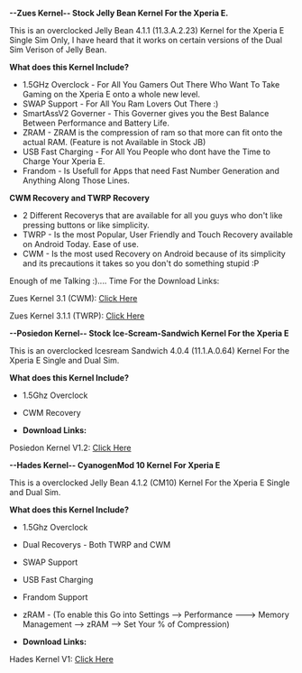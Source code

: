 

**--Zues Kernel-- Stock Jelly Bean Kernel For the Xperia E.**

This is an overclocked Jelly Bean 4.1.1 (11.3.A.2.23) Kernel for the Xperia E Single Sim Only, I have heard that it works on certain versions of the Dual Sim Verison of Jelly Bean.

**What does this Kernel Include?**

- 1.5GHz Overclock - For All You Gamers Out There Who Want To Take Gaming on the Xperia E onto a whole new level.
- SWAP Support - For All You Ram Lovers Out There :)
- SmartAssV2 Governer - This Governer gives you the Best Balance Between Performance and Battery Life.
- ZRAM - ZRAM is the compression of ram so that more can fit onto the actual RAM. (Feature is not Available in Stock JB)
- USB Fast Charging - For All You People who dont have the Time to Charge Your Xperia E.
- Frandom - Is Usefull for Apps that need Fast Number Generation and Anything Along Those Lines.

**CWM Recovery and TWRP Recovery**

- 2 Different Recoverys that are available for all you guys who don't like pressing buttons or like simplicity.
- TWRP - Is the most Popular, User Friendly and Touch Recovery available on Android Today. Ease of use.
- CWM - Is the most used Recovery on Android because of its simplicity and its precautions it takes so you don't do something stupid :P

Enough of me Talking :).... Time For the Download Links:

Zues Kernel 3.1 (CWM): [Click Here](https://mega.co.nz/#!0sk0yZSA!NjUwS_6HICKEza4OCq1LUcQFM0UbPeTkLhZ1XpkakvI)

Zues Kernel 3.1.1 (TWRP): [Click Here](https://mega.co.nz/#!R1VEmJSB!JgOBW_deYPdCYu5s_B7zhdxXHBnfIjNrIwtLANmxW0Q)

**--Posiedon Kernel-- Stock Ice-Scream-Sandwich Kernel For the Xperia E**

This is an overclocked Icesream Sandwich 4.0.4 (11.1.A.0.64) Kernel For the Xperia E Single and Dual Sim.

**What does this Kernel Include?**

- 1.5Ghz Overclock
- CWM Recovery

- **Download Links:**

Posiedon Kernel V1.2: [Click Here](https://mega.co.nz/#!B5kxgQaL!fCYEdVUFQa0tCBZ4LiOLSLTj3gIdaA2fJI-oCFp4foA)

**--Hades Kernel-- CyanogenMod 10 Kernel For Xperia E**

This is a overclocked Jelly Bean 4.1.2 (CM10) Kernel For the Xperia E Single and Dual Sim.

**What does this Kernel Include?**

- 1.5Ghz Overclock
- Dual Recoverys - Both TWRP and CWM
- SWAP Support
- USB Fast Charging
- Frandom Support
- zRAM - (To enable this Go into Settings --> Performance ---> Memory Management --> zRAM --> Set Your % of Compression)

- **Download Links:**

Hades Kernel V1: [Click Here](https://mega.co.nz/#!Aol0hJbY!68DWHebdQrVkMCml5wvzMS09rthhujjZyxgedDQAj4A)



